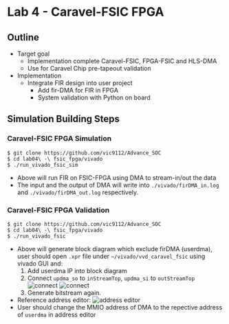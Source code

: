 # Lab 4 - Caravel-FSIC FPGA 

## Outline

- Target goal
  - Implementation complete Caravel-FSIC, FPGA-FSIC and HLS-DMA
  - Use for Caravel Chip pre-tapeout validation
- Implementation
  - Integrate FIR design into user project
    - Add fir-DMA for FIR in FPGA
    - System validation with Python on board
    
## Simulation Building Steps

### Caravel-FSIC FPGA Simulation

``` bash=
$ git clone https://github.com/vic9112/Advance_SOC
$ cd lab04\ -\ fsic_fpga/vivado
$ ./run_vivado_fsic_sim
```
- Above will run FIR on FSIC-FPGA using DMA to stream-in/out the data
- The input and the output of DMA will write into `./vivado/firDMA_in.log` and `./vivado/firDMA_out.log` respectively.


### Caravel-FSIC FPGA Validation

``` bash=
$ git clone https://github.com/vic9112/Advance_SOC
$ cd lab04\ -\ fsic_fpga/vivado
$ ./run_vivado_fsic
```

- Above will generate block diagram which exclude firDMA (userdma), user should open `.xpr` file under `~/vivado/vvd_caravel_fsic` using vivado GUI and:
  1. Add userdma IP into block diagram 
  2. Connect `updma_so` to `inStreamTop`, `updma_si` to `outStreamTop` 
    ![connect](https://github.com/vic9112/Advance_SOC/assets/137171415/bcc43c32-78eb-4d0f-8070-8b37aba8eecf)
    ![connect](https://github.com/vic9112/Advance_SOC/assets/137171415/7bcd58fa-601d-4a80-9f8b-bab7cd2d2344)
  3. Generate bitstream again.
- Reference address editor:
  ![address editor](https://github.com/vic9112/Advance_SOC/assets/137171415/fe520440-45ff-45a8-96f7-a6c573c7a5d0)
- User should change the MMIO address of DMA to the repective address of `userdma` in address editor

